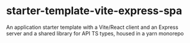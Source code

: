 # starter-template-vite-express-spa
An application starter template with a Vite/React client and an Express server and a shared library for API TS types, housed in a yarn monorepo
